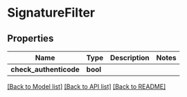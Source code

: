 # SignatureFilter

## Properties

Name | Type | Description | Notes
------------ | ------------- | ------------- | -------------
**check_authenticode** | **bool** |  | 

[[Back to Model list]](../README.md#documentation-for-models) [[Back to API list]](../README.md#documentation-for-api-endpoints) [[Back to README]](../README.md)


